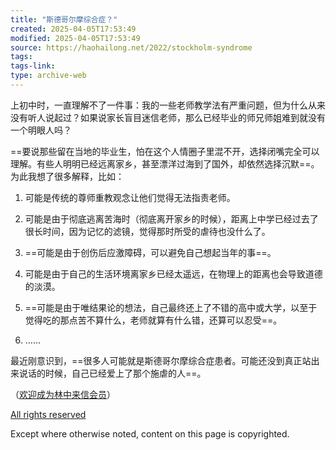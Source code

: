 ```yaml
---
title: "斯德哥尔摩综合症？"
created: 2025-04-05T17:53:49
modified: 2025-04-05T17:53:49
source: https://haohailong.net/2022/stockholm-syndrome
tags:
tags-link:
type: archive-web
---
```

上初中时，一直理解不了一件事：我的一些老师教学法有严重问题，但为什么从来没有听人说起过？如果说家长盲目迷信老师，那么已经毕业的师兄师姐难到就没有一个明眼人吗？

==要说那些留在当地的毕业生，怕在这个人情圈子里混不开，选择闭嘴完全可以理解。有些人明明已经远离家乡，甚至漂洋过海到了国外，却依然选择沉默==。为此我想了很多解释，比如：

1. 可能是传统的尊师重教观念让他们觉得无法指责老师。

2. 可能是由于彻底逃离苦海时（彻底离开家乡的时候），距离上中学已经过去了很长时间，因为记忆的滤镜，觉得那时所受的虐待也没什么了。

3. ==可能是由于创伤后应激障碍，可以避免自己想起当年的事==。

4. 可能是由于自己的生活环境离家乡已经太遥远，在物理上的距离也会导致道德的淡漠。

5. ==可能是由于唯结果论的想法，自己最终还上了不错的高中或大学，以至于觉得吃的那点苦不算什么，老师就算有什么错，还算可以忍受==。

6. ……

最近刚意识到，==很多人可能就是斯德哥尔摩综合症患者。可能还没到真正站出来说话的时候，自己已经爱上了那个施虐的人==。

（[欢迎成为林中来信会员](https://laixin.one/membership/)）

[All rights reserved](https://wikipedia.org/wiki/Copyright)

Except where otherwise noted, content on this page is copyrighted.
